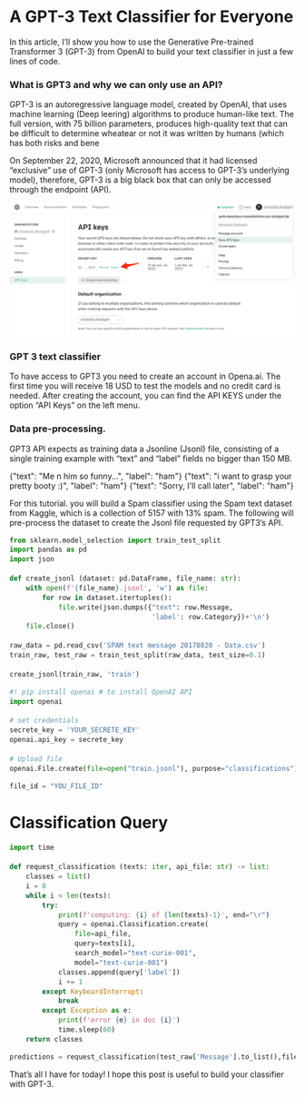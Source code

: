 # A GPT-3 Text Classifier for Everyone

In this article, I’ll show you how to use the Generative Pre-trained Transformer 3 (GPT-3) from OpenAI to build your text classifier in just a few lines of code.

### What is GPT3 and why we can only use an API?

GPT-3 is an autoregressive language model, created by OpenAI, that uses machine learning (Deep leering) algorithms to produce human-like text. The full version, with 75 billion parameters, produces high-quality text that can be difficult to determine wheatear or not it was written by humans (which has both risks and bene

On September 22, 2020, Microsoft announced that it had licensed “exclusive” use of GPT-3 (only Microsoft has access to GPT-3’s underlying model), therefore, GPT-3 is a big black box that can only be accessed through the endpoint (API).

<img src="OPENAI_KEY.png" width="800"/>


### GPT 3 text classifier

To have access to GPT3 you need to create an account in Opena.ai. The first time you will receive 18 USD to test the models and no credit card is needed. After creating the account, you can find the API KEYS under the option “API Keys” on the left menu.

### Data pre-processing.

GPT3 API expects as training data a Jsonline (Jsonl) file, consisting of a single training example with “text” and “label” fields no bigger than 150 MB.

{"text": "Me n him so funny...", "label": "ham"}
{"text": "i want to grasp your pretty booty :)", "label": "ham"}
{"text": "Sorry, I'll call later", "label": "ham"}

For this tutorial. you will build a Spam classifier using the Spam text dataset from Kaggle, which is a collection of 5157 with 13% spam. The following will pre-process the dataset to create the Jsonl file requested by GPT3’s API.


```python
from sklearn.model_selection import train_test_split
import pandas as pd
import json

def create_jsonl (dataset: pd.DataFrame, file_name: str):
    with open(f'{file_name}.jsonl', 'w') as file:
        for row in dataset.itertuples():
            file.write(json.dumps({"text": row.Message,
                                   'label': row.Category})+'\n')
    file.close()

raw_data = pd.read_csv('SPAM text message 20170820 - Data.csv')
train_raw, test_raw = train_test_split(raw_data, test_size=0.1)

create_jsonl(train_raw, 'train')
```


```python
#! pip install openai # to install OpenAI API
import openai

# set credentials
secrete_key = 'YOUR_SECRETE_KEY'
openai.api_key = secrete_key

# Upload file
openai.File.create(file=open("train.jsonl"), purpose="classifications")
```


```python
file_id = "YOU_FILE_ID"
```

# Classification Query


```python
import time

def request_classification (texts: iter, api_file: str) -> list:
    classes = list()
    i = 0
    while i < len(texts):
        try:
            print(f'computing: {i} of {len(texts)-1}', end="\r")
            query = openai.Classification.create(
                file=api_file,
                query=texts[i],
                search_model="text-curie-001",
                model="text-curie-001")
            classes.append(query['label'])
            i += 1
        except KeyboardInterrupt:
            break
        except Exception as e:
            print(f'error {e} in doc {i}')
            time.sleep(60)
    return classes
```


```python
predictions = request_classification(test_raw['Message'].to_list(),file_id)
```

That’s all I have for today! I hope this post is useful to build your classifier with GPT-3.
